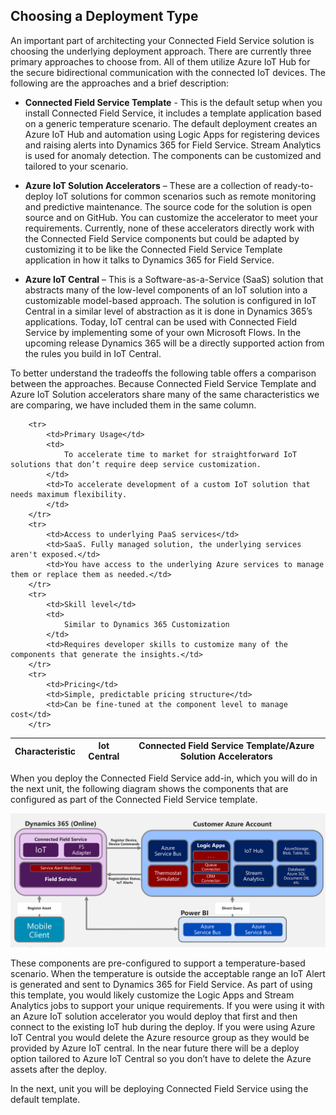 ## Choosing a Deployment Type

An important part of architecting your Connected Field Service solution is choosing the underlying deployment approach.  There are currently three primary approaches to choose from.  All of them utilize Azure IoT Hub for the secure bidirectional communication with the connected IoT devices.  The following are the approaches and a brief description:

-	**Connected Field Service Template** - This is the default setup when you install Connected Field Service, it includes a template application based on a generic temperature scenario.  The default deployment creates an Azure IoT Hub and automation using Logic Apps for registering devices and raising alerts into Dynamics 365 for Field Service.  Stream Analytics is used for anomaly detection. The components can be customized and tailored to your scenario.

-	**Azure IoT Solution Accelerators** – These are a collection of ready-to-deploy IoT solutions for common scenarios such as remote monitoring and predictive maintenance.  The source code for the solution is open source and on GitHub.  You can customize the accelerator to meet your requirements.  Currently, none of these accelerators directly work with the Connected Field Service components but could be adapted by customizing it to be like the Connected Field Service Template application in how it talks to Dynamics 365 for Field Service.

-	**Azure IoT Central** – This is a Software-as-a-Service (SaaS) solution that abstracts many of the low-level components of an IoT solution into a customizable model-based approach.  The solution is configured in IoT Central in a similar level of abstraction as it is done in Dynamics 365’s applications.  Today, IoT central can be used with Connected Field Service by implementing some of your own Microsoft Flows.  In the upcoming release Dynamics 365 will be a directly supported action from the rules you build in IoT Central. 

To better understand the tradeoffs the following table offers a comparison between the approaches.  Because Connected Field Service Template and Azure IoT Solution accelerators share many of the same characteristics we are comparing, we have included them in the same column.

<table>
    <thead>
        <tr>
            <th>
                Characteristic
            </th>
            <th>
                Iot Central
            </th>
			<th>
				Connected Field Service Template/Azure Solution Accelerators
			</th>
        </tr>
    </thead>
    
        <tr>
            <td>Primary Usage</td>
            <td>
                To accelerate time to market for straightforward IoT solutions that don’t require deep service customization.
            </td>
			<td>To accelerate development of a custom IoT solution that needs maximum flexibility.
			</td>
        </tr>
        <tr>
            <td>Access to underlying PaaS services</td>
            <td>SaaS. Fully managed solution, the underlying services aren't exposed.</td>
			<td>You have access to the underlying Azure services to manage them or replace them as needed.</td>
        </tr>
        <tr>
            <td>Skill level</td>
            <td>
                Similar to Dynamics 365 Customization
            </td>
			<td>Requires developer skills to customize many of the components that generate the insights.</td>
        </tr>
        <tr>
            <td>Pricing</td>
            <td>Simple, predictable pricing structure</td>
			<td>Can be fine-tuned at the component level to manage cost</td>
        </tr>
            
        
   
</table>

When you deploy the Connected Field Service add-in, which you will do in the next unit, the following diagram shows the components that are configured as part of the Connected Field Service template.

![Connected Field Service Components](../media/1-gs-unit2.png)

These components are pre-configured to support a temperature-based scenario.  When the temperature is outside the acceptable range an IoT Alert is generated and sent to Dynamics 365 for Field Service.  As part of using this template, you would likely customize the Logic Apps and Stream Analytics jobs to support your unique requirements.  If you were using it with an Azure IoT solution accelerator you would deploy that first and then connect to the existing IoT hub during the deploy.  If you were using Azure IoT Central you would delete the Azure resource group as they would be provided by Azure IoT central.  In the near future there will be a deploy option tailored to Azure IoT Central so you don’t have to delete the Azure assets after the deploy.

In the next, unit you will be deploying Connected Field Service using the default template.
